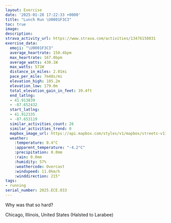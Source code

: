 ```yaml
---
layout: Exercise
date: '2025-01-28 17:22:33 +0000'
title: "Lunch Run \U0001F3C3"
toc: true
image:
description:
strava_activity_url: https://www.strava.com/activities/13476158031
exercise_data:
  emoji: "\U0001F3C3"
  average_heartrate: 150.4bpm
  max_heartrate: 167.0bpm
  average_watts: 430.1W
  max_watts: 571W
  distance_in_miles: 2.01mi
  pace_per_mile: 7m48s/mi
  elevation_high: 185.2m
  elevation_low: 179.0m
  total_elevation_gain_in_feet: 39.4ft
  end_latlng:
  - 41.913839
  - -87.652432
  start_latlng:
  - 41.912335
  - -87.653119
  similar_activities_count: 26
  similar_activities_trend: 0
  mapbox_image_url: https://api.mapbox.com/styles/v1/mapbox/streets-v11/static/path-5+787af2-1.0(wgy~Fxl~uODy%40Ey%40AqCBe%40Au%40Cm%40DkB%3FaAEUYCIe%40BqACgA%40i%40GwF%40aCEgDBcAI_CC%5BGI%7BAHGC%3FE%3Fy%40IuE%3FmADiBAw%40Ci%40A%7BAEo%40Ww%40Du%40%3FkBEg%40Bi%40EkB%3Fw%40C%5DBkACqACsAE%5DDoAAg%40Fs%40%3Fk%40EHDrAChA%40jBFfA%3FdCB~AGjABV%3Fn%40Hl%40%3FxCN~%40C~%40%40p%40%3FlCCnAFjA%3F%60DFpBDb%40FDR%3FpAIBB%40D%3Fr%40BpBDh%40EdDDpNHn%40Cr%40Bz%40ChBHnF),pin-s-s+e5b22e(-87.65149,41.91372),pin-s-f+89ae00(-87.6505299999999,41.91383999999999)/auto/800x800?access_token=pk.eyJ1Ijoiam9zaGJlY2ttYW4iLCJhIjoiY205eWR2aDd1MWZ6djJrbXc4a3M0bWZleiJ9.XiG9OWkNcZk2QzjJbxLB4A
  weather:
    :temperature: 0.4°C
    :apparent_temperature: "-4.2°C"
    :precipitation: 0.0mm
    :rain: 0.0mm
    :humidity: 57%
    :weathercode: Overcast
    :windspeed: 11.0km/h
    :winddirection: 215°
tags:
- running
serial_number: 2025.ECE.033
---
```

Why was that so hard?

Chicago, Illinois, United States (Halsted to Larabee)
